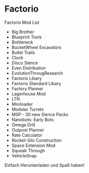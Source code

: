 # Factorio
Factorio Mod List

- Big Brother
- Blueprint Tools
- Bottleneck
- BucketWheel Excavators
- Bullet Trails
- Clock
- Disco Sience
- Even Distribution
- EvolutionThrougResearch
- Factorio Libary
- Factorio Standard Libary
- Factory Planner
- Lagerhouse Mod
- LTN
- Miniloader
- Modular Turrets
- MSP - 30 new Sience Packs
- Nanobots: Early Bots
- Omega Drill
- Outpost Planner
- Rate Calculator
- Rocket-Silo Construction
- Space Extension Mod
- Squeak Through
- VehicleSnap

Einfach Herunterladen und Spaß haben!
